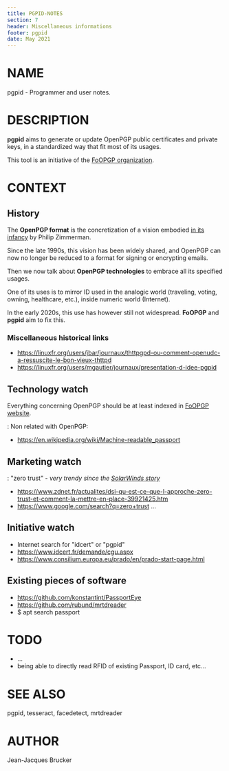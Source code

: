 ```yaml
---
title: PGPID-NOTES
section: 7
header: Miscellaneous informations
footer: pgpid
date: May 2021
---
```


# NAME

pgpid - Programmer and user notes.


# DESCRIPTION

**pgpid** aims to generate or update OpenPGP public certificates and private keys, in a
standardized way that fit most of its usages.

This tool is an initiative of the [FoOPGP organization](https://foopgp.org).

# CONTEXT

## History

The **OpenPGP format** is the concretization of a vision embodied [in its infancy](https://tools.ietf.org/html/rfc1991) by Philip Zimmerman.

Since the late 1990s, this vision has been widely shared, and OpenPGP can now no longer be reduced to a format for signing or encrypting emails.

Then we now talk about **OpenPGP technologies** to embrace all its specified usages.

One of its uses is to mirror ID used in the analogic world (traveling, voting,
owning, healthcare, etc.), inside numeric world (Internet).

In the early 2020s, this use has however still not widespread. **FoOPGP** and **pgpid** aim to fix this.

### Miscellaneous historical links

* https://linuxfr.org/users/jbar/journaux/thttpgpd-ou-comment-openudc-a-ressuscite-le-bon-vieux-thttpd
* https://linuxfr.org/users/mgautier/journaux/presentation-d-idee-pgpid

## Technology watch

Everything concerning OpenPGP should be at least indexed in [FoOPGP
website](https://foopgp.org).

:  Non related with OpenPGP:
* https://en.wikipedia.org/wiki/Machine-readable_passport

## Marketing watch

:  "zero trust" - *very trendy since the [SolarWinds story](https://en.wikipedia.org/wiki/2020_United_States_federal_government_data_breach)*
* https://www.zdnet.fr/actualites/dsi-qu-est-ce-que-l-approche-zero-trust-et-comment-la-mettre-en-place-39921425.htm
* https://www.google.com/search?q=zero+trust ...

## Initiative watch

* Internet search for "idcert" or "pgpid"
* https://www.idcert.fr/demande/cgu.aspx
* https://www.consilium.europa.eu/prado/en/prado-start-page.html

## Existing pieces of software

* https://github.com/konstantint/PassportEye
* https://github.com/rubund/mrtdreader
* $ apt search passport


# TODO

* ...
* being able to directly read RFID of existing Passport, ID card, etc...

# SEE ALSO

pgpid, tesseract, facedetect, mrtdreader

# AUTHOR

Jean-Jacques Brucker

